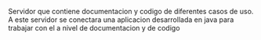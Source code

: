 Servidor que contiene documentacion y codigo de diferentes casos de uso. A este servidor se conectara una aplicacion desarrollada en java para trabajar con el a nivel de documentacion y de codigo